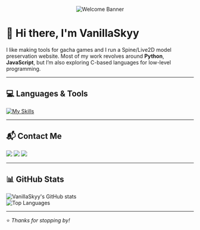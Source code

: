 <p align="center">
  <img src="https://64.media.tumblr.com/e5d44ad2487103cf9ff4bb92eff15114/9e1391e770ebf8cc-b5/s640x960/eccee66077e7ce84329a42addc3ec1e4b52b4eab.gif" alt="Welcome Banner" />
</p>

# 🌸 Hi there, I'm VanillaSkyy

I like making tools for gacha games and I run a Spine/Live2D model preservation website.
Most of my work revolves around **Python**, **JavaScript**,
but I’m also exploring C-based languages for low-level programming.

---

## 💻 Languages & Tools
[![My Skills](https://skillicons.dev/icons?i=python,html,css,javascript,cs,cpp,c&perline=7)](https://skillicons.dev)

---

## 📬 Contact Me
<p>
  <a href="mailto:vanillaskyy@jigglepedia.com"><img src="https://img.shields.io/badge/Email-D14836?style=for-the-badge&logo=gmail&logoColor=white"/></a>
  <a href="https://discord.com/invite/rdCkPuPkDq"><img src="https://img.shields.io/badge/Discord-5865F2?style=for-the-badge&logo=discord&logoColor=white"/></a>
  <a href="https://ko-fi.com/vaniillaskyy"><img src="https://img.shields.io/badge/Ko--fi-FF5E5B?style=for-the-badge&logo=ko-fi&logoColor=white"/></a>
</p>

---

## 📊 GitHub Stats
![VanillaSkyy's GitHub stats](https://github-readme-stats.vercel.app/api?username=VanillaSkyy&show_icons=true&theme=tokyonight)  
![Top Languages](https://github-readme-stats.vercel.app/api/top-langs/?username=VanillaSkyy&layout=compact&theme=tokyonight)

---

⭐️ _Thanks for stopping by!_
